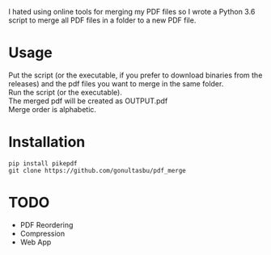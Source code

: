 I hated using online tools for merging my PDF files so I wrote a Python 3.6 script to merge all PDF files in a folder to a new PDF file.

# Usage
Put the script (or the executable, if you prefer to download binaries from the releases) and the pdf files you want to merge in the same folder.  
Run the script (or the executable).  
The merged pdf will be created as OUTPUT.pdf  
Merge order is alphabetic.  

# Installation
```
pip install pikepdf
git clone https://github.com/gonultasbu/pdf_merge 
```
# TODO

- PDF Reordering
- Compression
- Web App
